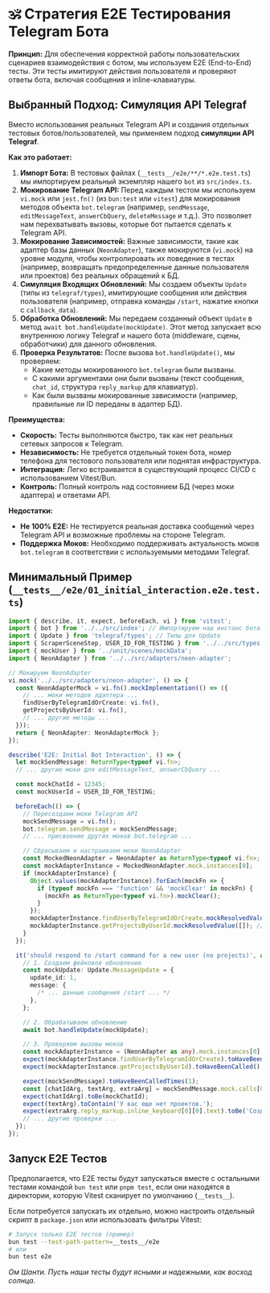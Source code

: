 # 🕉️ Стратегия E2E Тестирования Telegram Бота

**Принцип:** Для обеспечения корректной работы пользовательских сценариев взаимодействия с ботом, мы используем E2E (End-to-End) тесты. Эти тесты имитируют действия пользователя и проверяют ответы бота, включая сообщения и inline-клавиатуры.

## Выбранный Подход: Симуляция API Telegraf

Вместо использования реальных Telegram API и создания отдельных тестовых ботов/пользователей, мы применяем подход **симуляции API Telegraf**.

**Как это работает:**

1.  **Импорт Бота:** В тестовых файлах (`__tests__/e2e/**/*.e2e.test.ts`) мы импортируем реальный экземпляр нашего `bot` из `src/index.ts`.
2.  **Мокирование Telegram API:** Перед каждым тестом мы используем `vi.mock` или `jest.fn()` (из `bun:test` или `vitest`) для мокирования методов объекта `bot.telegram` (например, `sendMessage`, `editMessageText`, `answerCbQuery`, `deleteMessage` и т.д.). Это позволяет нам перехватывать вызовы, которые бот пытается сделать к Telegram API.
3.  **Мокирование Зависимостей:** Важные зависимости, такие как адаптер базы данных (`NeonAdapter`), также мокируются (`vi.mock`) на уровне модуля, чтобы контролировать их поведение в тестах (например, возвращать предопределенные данные пользователя или проектов) без реальных обращений к БД.
4.  **Симуляция Входящих Обновлений:** Мы создаем объекты `Update` (типы из `telegraf/types`), имитирующие сообщения или действия пользователя (например, отправка команды `/start`, нажатие кнопки с `callback_data`).
5.  **Обработка Обновлений:** Мы передаем созданный объект `Update` в метод `await bot.handleUpdate(mockUpdate)`. Этот метод запускает всю внутреннюю логику Telegraf и нашего бота (middleware, сцены, обработчики) для данного обновления.
6.  **Проверка Результатов:** После вызова `bot.handleUpdate()`, мы проверяем:
    - Какие методы мокированного `bot.telegram` были вызваны.
    - С какими аргументами они были вызваны (текст сообщения, `chat_id`, структура `reply_markup` для клавиатур).
    - Как были вызваны мокированные зависимости (например, правильные ли ID переданы в адаптер БД).

**Преимущества:**

- **Скорость:** Тесты выполняются быстро, так как нет реальных сетевых запросов к Telegram.
- **Независимость:** Не требуется отдельный токен бота, номер телефона для тестового пользователя или поднятая инфраструктура.
- **Интеграция:** Легко встраивается в существующий процесс CI/CD с использованием Vitest/Bun.
- **Контроль:** Полный контроль над состоянием БД (через моки адаптера) и ответами API.

**Недостатки:**

- **Не 100% E2E:** Не тестируется реальная доставка сообщений через Telegram API и возможные проблемы на стороне Telegram.
- **Поддержка Моков:** Необходимо поддерживать актуальность моков `bot.telegram` в соответствии с используемыми методами Telegraf.

## Минимальный Пример (`__tests__/e2e/01_initial_interaction.e2e.test.ts`)

```typescript
import { describe, it, expect, beforeEach, vi } from 'vitest';
import { bot } from '../../src/index'; // Импортируем наш инстанс бота
import { Update } from 'telegraf/types'; // Типы для Update
import { ScraperSceneStep, USER_ID_FOR_TESTING } from '../../src/types';
import { mockUser } from '../unit/scenes/mockData';
import { NeonAdapter } from '../../src/adapters/neon-adapter';

// Мокируем NeonAdapter
vi.mock('../../src/adapters/neon-adapter', () => {
  const NeonAdapterMock = vi.fn().mockImplementation(() => ({
    // ... моки методов адаптера ...
    findUserByTelegramIdOrCreate: vi.fn(),
    getProjectsByUserId: vi.fn(),
    // ... другие методы ...
  }));
  return { NeonAdapter: NeonAdapterMock };
});

describe('E2E: Initial Bot Interaction', () => {
  let mockSendMessage: ReturnType<typeof vi.fn>;
  // ... другие моки для editMessageText, answerCbQuery ...

  const mockChatId = 12345;
  const mockUserId = USER_ID_FOR_TESTING;

  beforeEach(() => {
    // Пересоздаем моки Telegram API
    mockSendMessage = vi.fn();
    bot.telegram.sendMessage = mockSendMessage;
    // ... присвоение других моков bot.telegram ...

    // Сбрасываем и настраиваем моки NeonAdapter
    const MockedNeonAdapter = NeonAdapter as ReturnType<typeof vi.fn>;
    const mockAdapterInstance = MockedNeonAdapter.mock.instances[0];
    if (mockAdapterInstance) {
      Object.values(mockAdapterInstance).forEach(mockFn => {
        if (typeof mockFn === 'function' && 'mockClear' in mockFn) {
          (mockFn as ReturnType<typeof vi.fn>).mockClear();
        }
      });
      mockAdapterInstance.findUserByTelegramIdOrCreate.mockResolvedValue(mockUser);
      mockAdapterInstance.getProjectsByUserId.mockResolvedValue([]); // Нет проектов
    }
  });

  it('should respond to /start command for a new user (no projects)', async () => {
    // 1. Создаем фейковое обновление
    const mockUpdate: Update.MessageUpdate = {
      update_id: 1,
      message: {
        /* ... данные сообщения /start ... */
      },
    };

    // 2. Обрабатываем обновление
    await bot.handleUpdate(mockUpdate);

    // 3. Проверяем вызовы моков
    const mockAdapterInstance = (NeonAdapter as any).mock.instances[0];
    expect(mockAdapterInstance.findUserByTelegramIdOrCreate).toHaveBeenCalled();
    expect(mockAdapterInstance.getProjectsByUserId).toHaveBeenCalled();

    expect(mockSendMessage).toHaveBeenCalledTimes(1);
    const [chatIdArg, textArg, extraArg] = mockSendMessage.mock.calls[0];
    expect(chatIdArg).toBe(mockChatId);
    expect(textArg).toContain('У вас еще нет проектов.');
    expect(extraArg.reply_markup.inline_keyboard[0][0].text).toBe('Создать проект');
    // ... другие проверки ...
  });
});
```

## Запуск E2E Тестов

Предполагается, что E2E тесты будут запускаться вместе с остальными тестами командой `bun test` или `pnpm test`, если они находятся в директории, которую Vitest сканирует по умолчанию (`__tests__`).

Если потребуется запускать их отдельно, можно настроить отдельный скрипт в `package.json` или использовать фильтры Vitest:

```bash
# Запуск только E2E тестов (пример)
bun test --test-path-pattern=__tests__/e2e
# или
bun test e2e
```

_Ом Шанти. Пусть наши тесты будут ясными и надежными, как восход солнца._
